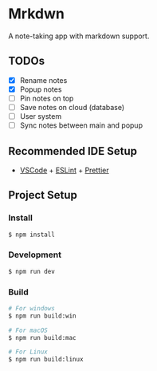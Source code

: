 # Mrkdwn

A note-taking app with markdown support.

## TODOs

- [x] Rename notes
- [x] Popup notes
- [ ] Pin notes on top
- [ ] Save notes on cloud (database)
- [ ] User system
- [ ] Sync notes between main and popup

## Recommended IDE Setup

- [VSCode](https://code.visualstudio.com/) + [ESLint](https://marketplace.visualstudio.com/items?itemName=dbaeumer.vscode-eslint) + [Prettier](https://marketplace.visualstudio.com/items?itemName=esbenp.prettier-vscode)

## Project Setup

### Install

```bash
$ npm install
```

### Development

```bash
$ npm run dev
```

### Build

```bash
# For windows
$ npm run build:win

# For macOS
$ npm run build:mac

# For Linux
$ npm run build:linux
```
